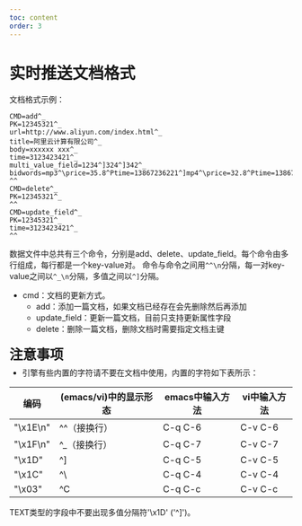 ```yaml
---
toc: content
order: 3
---
```


# 实时推送文档格式
文档格式示例：
```
CMD=add^_
PK=12345321^_
url=http://www.aliyun.com/index.html^_
title=阿里云计算有限公司^_
body=xxxxxx xxx^_
time=3123423421^_
multi_value_field=1234^]324^]342^_
bidwords=mp3^\price=35.8^Ptime=13867236221^]mp4^\price=32.8^Ptime=13867236221^_
^^
CMD=delete^_
PK=12345321^_
^^
CMD=update_field^_
PK=12345321^_
time=3123423421^_
^^
```
数据文件中总共有三个命令，分别是add、delete、update_field。每个命令由多行组成，每行都是一个key-value对。
命令与命令之间用`^^\n`分隔，每一对key-value之间以`^_\n`分隔，多值之间以`^]`分隔。

- cmd：文档的更新方式。
  - add：添加一篇文档，如果文档已经存在会先删除然后再添加 
  - update_field：更新一篇文档，目前只支持更新属性字段
  - delete：删除一篇文档，删除文档时需要指定文档主键

<div class="lake-content" typography="classic"><h2 id="zabBj" style="font-size: 24px; line-height: 32px; margin: 21px 0 5px 0"><span class="ne-text">注意事项</span></h2><ul class="ne-ul" style="margin: 0; padding-left: 23px"><li id="u35b62be1"><span class="ne-text">引擎有些内置的字符请不要在文档中使用，内置的字符如下表所示：</span></li></ul>

编码 | (emacs/vi)中的显示形态 | emacs中输入方法 | vi中输入方法
-- | -- | -- | --
"\x1E\n" | ^^（接换行） | C-q C-6 | C-v C-6
"\x1F\n" | ^_（接换行） | C-q C-7 | C-v C-7
"\x1D" | ^] | C-q C-5 | C-v C-5
"\x1C" | ^\ | C-q C-4 | C-v C-4
"\x03" | ^C | C-q C-c | C-v C-c

<span class="ne-text">TEXT类型的字段中不要出现多值分隔符'\x1D' ('^]')。</span></li></ul></div>
